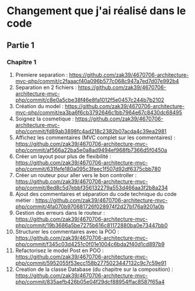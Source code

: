 # Changement que j'ai réalisé dans le code

## Partie 1

### Chapitre 1

1. Premiere separation : https://github.com/zak39/4670706-architecture-mvc-php/commit/c2faaacf40a096b577c068c947a7ed7d07e992b4
2. Separation en 2 fichiers  : https://github.com/zak39/4670706-architecture-mvc-php/commit/c8e0a5cbe38f46e8fa1012f5e0457c244b7b2102
3. Création du model : https://github.com/zak39/4670706-architecture-mvc-php/commit/ea3ba6f6cb3792646c1bb7964e67c8430dc68495
4. Soignez la cosmetique : https://github.com/zak39/4670706-architecture-mvc-php/commit/fd89ab3898fc4ad218c2382b07acda4c39ea2981
5. Affichez les commentaires (MVC complet sur les commentaires) : https://github.com/zak39/4670706-architecture-mvc-php/commit/af566a22ba5e0a8ad9494ef968fb7366d5f0450a
6. Créer un layout pour plus de flexibilité : https://github.com/zak39/4670706-architecture-mvc-php/commit/631fefe180a095c3feec1f507d92df6375cbb780
7. Créer un routeur pour aller vers le bon controller : https://github.com/zak39/4670706-architecture-mvc-php/commit/8ed8c5d7ebbf356132279a553d466aa3f2b8a234
8. Ajout des commentaires et séparation du code technique du code métier : https://github.com/zak39/4670706-architecture-mvc-php/commit/4fa070b970681726f028974f2d27b176a9201a0b
9. Gestion des erreurs dans le routeur : https://github.com/zak39/4670706-architecture-mvc-php/commit/19b3686a5be7275b616c81172880ba0e73447bb0
10. Structurer les commentaires avec la POO : https://github.com/zak39/4670706-architecture-mvc-php/commit/f345c03d4251c0f01e1004c6bda2f40d1cd897b9
11. Refactorisez le model Post en POO : https://github.com/zak39/4670706-architecture-mvc-php/commit/5952055f53ecc158b2775023447132c9c7c59e91
12. Creation de la classe Database (du chapitre sur la composition) : https://github.com/zak39/4670706-architecture-mvc-php/commit/835aefb426b05e04f29dcf88954ffac8587f65a4
